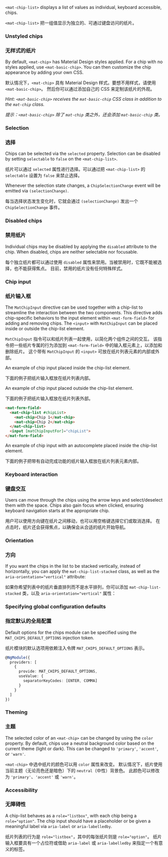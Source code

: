 `<mat-chip-list>` displays a list of values as individual, keyboard accessible, chips.

`<mat-chip-list>` 把一组值显示为独立的、可通过键盘访问的纸片。

<!-- example({"example": "chips-overview",
              "file": "chips-overview-example.html"}) -->

### Unstyled chips

### 无样式的纸片

By default, `<mat-chip>` has Material Design styles applied. For a chip with no styles applied,
use `<mat-basic-chip>`. You can then customize the chip appearance by adding your own CSS.

默认情况下，`<mat-chip>` 具有 Material Design 样式。要想不用样式，请使用 `<mat-basic-chip>`。
然后你可以通过添加自己的 CSS 来定制该纸片的外观。

_Hint: `<mat-basic-chip>` receives the `mat-basic-chip` CSS class in addition to the `mat-chip` class._

*提示：`<mat-basic-chip>` 除了 `mat-chip` 类之外，还会添加 `mat-basic-chip` 类。*

### Selection

### 选择

Chips can be selected via the `selected` property. Selection can be disabled by setting
`selectable` to `false` on the `<mat-chip-list>`.

纸片可以通过 `selected` 属性进行选择。可以通过把 `<mat-chip-list>` 的 `selectable` 设置为 `false` 来禁止选择。

Whenever the selection state changes, a `ChipSelectionChange` event will be emitted via
`(selectionChange)`.

每当选择状态发生变化时，它就会通过 `(selectionChange)` 发出一个 `ChipSelectionChange` 事件。

### Disabled chips

### 禁用纸片

Individual chips may be disabled by applying the `disabled` attribute to the chip. When disabled,
chips are neither selectable nor focusable.

每个独立纸片都可以通过使用 `disabled` 属性来禁用。当被禁用时，它既不能被选择，也不能获得焦点。
目前，禁用的纸片没有任何特殊样式。

### Chip input

### 纸片输入框

The `MatChipInput` directive can be used together with a chip-list to streamline the interaction
between the two components. This directive adds chip-specific behaviors to the input element
within `<mat-form-field>` for adding and removing chips. The `<input>` with `MatChipInput` can
be placed inside or outside the chip-list element.

`MatChipInput` 指令可以和纸片列表一起使用，以简化两个组件之间的交互。
该指令把一些纸片专属的行为添加到 `<mat-form-field>` 中的输入框元素上，以添加和删除纸片。
这个带有 `MatChipInput` 的 `<input>` 可放在纸片列表元素的内部或外部。

An example of chip input placed inside the chip-list element.

下面的例子把纸片输入框放在纸片列表内部。

<!-- example(chips-input) -->

An example of chip input placed outside the chip-list element.

下面的例子把纸片输入框放在纸片列表外部。

```html
<mat-form-field>
  <mat-chip-list #chipList>
    <mat-chip>Chip 1</mat-chip>
    <mat-chip>Chip 2</mat-chip>
  </mat-chip-list>
  <input [matChipInputFor]="chipList">
</mat-form-field>
```

An example of chip input with an autocomplete placed inside the chip-list element.

下面的例子把带有自动完成功能的纸片输入框放在纸片列表元素内部。

<!-- example(chips-autocomplete) -->

### Keyboard interaction

### 键盘交互

Users can move through the chips using the arrow keys and select/deselect them with the space. Chips
also gain focus when clicked, ensuring keyboard navigation starts at the appropriate chip.

用户可以使用方向键在纸片之间移动，也可以用空格键选择它们或取消选择。
在点击时，纸片还会获得焦点，以确保会从合适的纸片开始导航。

### Orientation

### 方向

If you want the chips in the list to be stacked vertically, instead of horizontally, you can apply
the `mat-chip-list-stacked` class, as well as the `aria-orientation="vertical"` attribute:

如果你希望列表中的纸片垂直排列而不是水平排列，你可以添加 `mat-chip-list-stacked` 类，以及 `aria-orientation="vertical"` 属性：

<!-- example({"example": "chips-stacked",
              "file": "chips-stacked-example.html"}) -->

### Specifying global configuration defaults

### 指定默认的全局配置

Default options for the chips module can be specified using the `MAT_CHIPS_DEFAULT_OPTIONS`
injection token.

纸片模块的默认选项用依赖注入令牌 `MAT_CHIPS_DEFAULT_OPTIONS` 表示。

```ts
@NgModule({
  providers: [
    {
      provide: MAT_CHIPS_DEFAULT_OPTIONS,
      useValue: {
        separatorKeyCodes: [ENTER, COMMA]
      }
    }
  ]
})
```

### Theming

### 主题

The selected color of an `<mat-chip>` can be changed by using the `color` property. By default, chips
use a neutral background color based on the current theme (light or dark). This can be changed to
`'primary'`, `'accent'`, or `'warn'`.

`<mat-chip>` 中选中纸片的颜色可以用 `color` 属性来改变。
默认情况下，纸片使用当前主题（无论亮色还是暗色）下的 `neutral`（中性）背景色。
此颜色可以修改为 `'primary'`、`'accent'` 或 `'warn'`。

### Accessibility

### 无障碍性

A chip-list behaves as a `role="listbox"`, with each chip being a `role="option"`. The chip input
should have a placeholder or be given a meaningful label via `aria-label` or `aria-labelledby`.

纸片列表的行为是 `role="listbox"`，其中的每张纸片则是 `role="option"`。
纸片输入框要具有一个占位符或借助 `aria-label` 或 `aria-labelledby` 来指定一个有意义的标签。